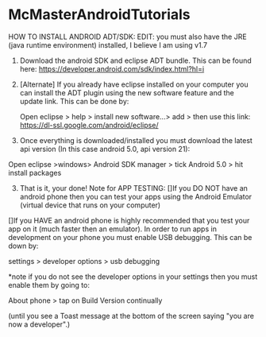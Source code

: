 McMasterAndroidTutorials
========================

HOW TO INSTALL ANDROID ADT/SDK:
EDIT: you must also have the JRE (java runtime environment) installed, I believe I am using v1.7
1. Download the android SDK and eclipse ADT bundle. This can be found here: 
   https://developer.android.com/sdk/index.html?hl=i


1. [Alternate] If you already have eclipse installed on your computer you can install the 
   ADT plugin using the new software feature and the update link. This can be done by:
  
   Open eclipse > help > install new software...> add > then use this link: 
   https://dl-ssl.google.com/android/eclipse/

2. Once everything is downloaded/installed you must download the latest api version 
 (In this case android 5.0, api version 21):

Open eclipse >windows> Android SDK manager > tick Android 5.0 > hit install packages

3. That is it, your done!
   Note for APP TESTING:
 []If you DO NOT have an android phone then you can test your apps using the Android Emulator 
  (virtual device that runs on your computer)

 []If you HAVE an android phone is highly recommended that you test your app on it 
 (much faster then an emulator). In order to run apps in development on your phone 
 you must enable USB debugging. This can be down by:
 
settings > developer options > usb debugging

*note if you do not see the developer options in your settings then you must enable 
them by going to:

About phone > tap on Build Version continually 

(until you see a Toast message at the bottom of the screen saying "you are now a developer".)


